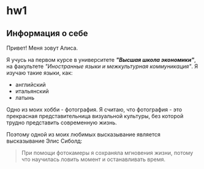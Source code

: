 # hw1
## **Информация о себе**
Привет! Меня зовут Алиса.

Я учусь на первом курсе в университете **_"Высшая школа экономики"_**, на факультете *"Иностранные языки и межкультурная коммуникация"*. Я изучаю такие языки, как:
* английский
* итальянский
* латынь

Одно из моих хобби - фотография. Я считаю, что фотография - это прекрасная представительница визуальной культуры, без которой трудно представить современную жизнь.

Поэтому одной из моих любимых высказывание является высказывание Элис Сиболд:
> При помощи фотокамеры я сохраняла мгновения жизни, потому что научилась ловить момент и останавливать время.
